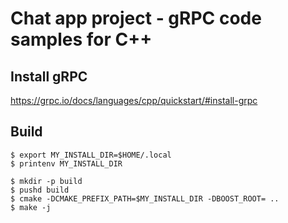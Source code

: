 # Chat app project - gRPC code samples for C++

## Install gRPC
https://grpc.io/docs/languages/cpp/quickstart/#install-grpc

## Build
```
$ export MY_INSTALL_DIR=$HOME/.local
$ printenv MY_INSTALL_DIR
```
```
$ mkdir -p build
$ pushd build
$ cmake -DCMAKE_PREFIX_PATH=$MY_INSTALL_DIR -DBOOST_ROOT= ..
$ make -j
```
